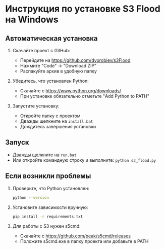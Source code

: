 # Инструкция по установке S3 Flood на Windows

## Автоматическая установка

1. Скачайте проект с GitHub:
   - Перейдите на https://github.com/dvorobiev/s3Flood
   - Нажмите "Code" → "Download ZIP"
   - Распакуйте архив в удобную папку

2. Убедитесь, что установлен Python:
   - Скачайте с https://www.python.org/downloads/
   - При установке обязательно отметьте "Add Python to PATH"

3. Запустите установку:
   - Откройте папку с проектом
   - Дважды щелкните на `install.bat`
   - Дождитесь завершения установки

## Запуск

- Дважды щелкните на `run.bat`
- Или откройте командную строку и выполните: `python s3_flood.py`

## Если возникли проблемы

1. Проверьте, что Python установлен:
   ```cmd
   python --version
   ```

2. Установите зависимости вручную:
   ```cmd
   pip install -r requirements.txt
   ```

3. Для работы с S3 нужен s5cmd:
   - Скачайте с https://github.com/peak/s5cmd/releases
   - Положите s5cmd.exe в папку проекта или добавьте в PATH

